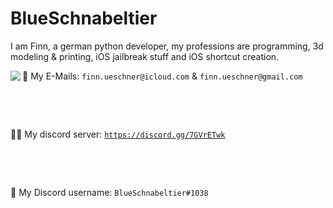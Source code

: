 # BlueSchnabeltier
I am Finn, a german python developer, my professions are programming, 3d modeling & printing, iOS jailbreak stuff and iOS shortcut creation.

<img align="left" src="https://github-readme-stats.vercel.app/api?username=BlueSchnabeltier&theme=radical" style="float: left;"/>
<p align="right"></p>

📧 My E-Mails: `finn.ueschner@icloud.com` & `finn.ueschner@gmail.com`

​

​

👨‍💻 My discord server: [`https://discord.gg/7GVrETwk`](https://discord.gg/7GVrETwk)

​

​

💬 My Discord username: `BlueSchnabeltier#1038`
